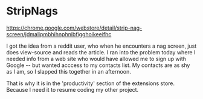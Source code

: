 # StripNags

https://chrome.google.com/webstore/detail/strip-nag-screen/jdmalipmbhihnphnibfigghoikeeifhc

I got the idea from a reddit user, who when he encounters a nag screen, just does view-source and reads the article. I ran into the problem today where I needed info from a web site who would have allowed me to sign up with Google -- but wanted acccess to my contacts list. My contacts are as shy as I am, so I slapped this together in an afternoon. 

That is why it is in the 'productivity' section of the extensions store. Because I need it to resume coding my other project.

